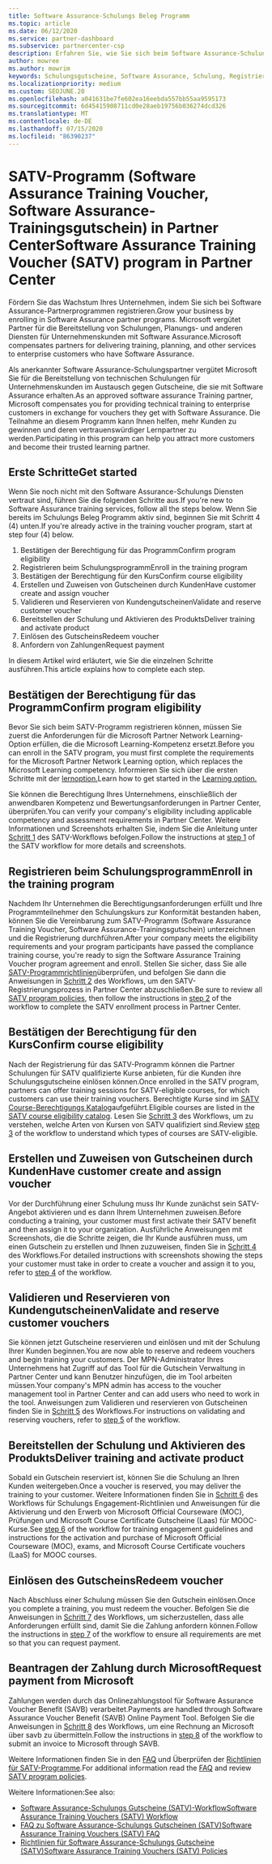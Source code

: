 ```yaml
---
title: Software Assurance-Schulungs Beleg Programm
ms.topic: article
ms.date: 06/12/2020
ms.service: partner-dashboard
ms.subservice: partnercenter-csp
description: Erfahren Sie, wie Sie sich beim Software Assurance-Schulungs-Gutscheinprogramm registrieren, damit Sie für die Bereitstellung von Schulungen und Planung für Unternehmenskunden kompensiert werden können.
author: mowree
ms.author: mowrim
keywords: Schulungsgutscheine, Software Assurance, Schulung, Registrieren bei SATV, SATV
ms.localizationpriority: medium
ms.custom: SEOJUNE.20
ms.openlocfilehash: a041631be7fe602ea16eebda557bb55aa9595173
ms.sourcegitcommit: 6d45415908711cd0e28aeb19756b036274dcd326
ms.translationtype: MT
ms.contentlocale: de-DE
ms.lasthandoff: 07/15/2020
ms.locfileid: "86390237"
---
```

# <a name="software-assurance-training-voucher-satv-program-in-partner-center"></a><span data-ttu-id="44cf2-104">SATV-Programm (Software Assurance Training Voucher, Software Assurance-Trainingsgutschein) in Partner Center</span><span class="sxs-lookup"><span data-stu-id="44cf2-104">Software Assurance Training Voucher (SATV) program in Partner Center</span></span>

<span data-ttu-id="44cf2-105">Fördern Sie das Wachstum Ihres Unternehmen, indem Sie sich bei Software Assurance-Partnerprogrammen registrieren.</span><span class="sxs-lookup"><span data-stu-id="44cf2-105">Grow your business by enrolling in Software Assurance partner programs.</span></span> <span data-ttu-id="44cf2-106">Microsoft vergütet Partner für die Bereitstellung von Schulungen, Planungs- und anderen Diensten für Unternehmenskunden mit Software Assurance.</span><span class="sxs-lookup"><span data-stu-id="44cf2-106">Microsoft compensates partners for delivering training, planning, and other services to enterprise customers who have Software Assurance.</span></span>

<span data-ttu-id="44cf2-107">Als anerkannter Software Assurance-Schulungspartner vergütet Microsoft Sie für die Bereitstellung von technischen Schulungen für Unternehmenskunden im Austausch gegen Gutscheine, die sie mit Software Assurance erhalten.</span><span class="sxs-lookup"><span data-stu-id="44cf2-107">As an approved software assurance Training partner, Microsoft compensates you for providing technical training to enterprise customers in exchange for vouchers they get with Software Assurance.</span></span> <span data-ttu-id="44cf2-108">Die Teilnahme an diesem Programm kann Ihnen helfen, mehr Kunden zu gewinnen und deren vertrauenswürdiger Lernpartner zu werden.</span><span class="sxs-lookup"><span data-stu-id="44cf2-108">Participating in this program can help you attract more customers and become their trusted learning partner.</span></span>

## <a name="get-started"></a><span data-ttu-id="44cf2-109">Erste Schritte</span><span class="sxs-lookup"><span data-stu-id="44cf2-109">Get started</span></span>

<span data-ttu-id="44cf2-110">Wenn Sie noch nicht mit den Software Assurance-Schulungs Diensten vertraut sind, führen Sie die folgenden Schritte aus.</span><span class="sxs-lookup"><span data-stu-id="44cf2-110">If you're new to Software Assurance training services, follow all the steps below.</span></span> <span data-ttu-id="44cf2-111">Wenn Sie bereits im Schulungs Beleg Programm aktiv sind, beginnen Sie mit Schritt 4 (4) unten.</span><span class="sxs-lookup"><span data-stu-id="44cf2-111">If you're already active in the training voucher program, start at step four (4) below.</span></span> 

1. <span data-ttu-id="44cf2-112">Bestätigen der Berechtigung für das Programm</span><span class="sxs-lookup"><span data-stu-id="44cf2-112">Confirm program eligibility</span></span>
2. <span data-ttu-id="44cf2-113">Registrieren beim Schulungsprogramm</span><span class="sxs-lookup"><span data-stu-id="44cf2-113">Enroll in the training program</span></span>
3. <span data-ttu-id="44cf2-114">Bestätigen der Berechtigung für den Kurs</span><span class="sxs-lookup"><span data-stu-id="44cf2-114">Confirm course eligibility</span></span>
4. <span data-ttu-id="44cf2-115">Erstellen und Zuweisen von Gutscheinen durch Kunden</span><span class="sxs-lookup"><span data-stu-id="44cf2-115">Have customer create and assign voucher</span></span>
5. <span data-ttu-id="44cf2-116">Validieren und Reservieren von Kundengutscheinen</span><span class="sxs-lookup"><span data-stu-id="44cf2-116">Validate and reserve customer voucher</span></span>
6. <span data-ttu-id="44cf2-117">Bereitstellen der Schulung und Aktivieren des Produkts</span><span class="sxs-lookup"><span data-stu-id="44cf2-117">Deliver training and activate product</span></span>
7. <span data-ttu-id="44cf2-118">Einlösen des Gutscheins</span><span class="sxs-lookup"><span data-stu-id="44cf2-118">Redeem voucher</span></span>
8. <span data-ttu-id="44cf2-119">Anfordern von Zahlungen</span><span class="sxs-lookup"><span data-stu-id="44cf2-119">Request payment</span></span>

<span data-ttu-id="44cf2-120">In diesem Artikel wird erläutert, wie Sie die einzelnen Schritte ausführen.</span><span class="sxs-lookup"><span data-stu-id="44cf2-120">This article explains how to complete each step.</span></span>

## <a name="confirm-program-eligibility"></a><span data-ttu-id="44cf2-121">Bestätigen der Berechtigung für das Programm</span><span class="sxs-lookup"><span data-stu-id="44cf2-121">Confirm program eligibility</span></span>

<span data-ttu-id="44cf2-122">Bevor Sie sich beim SATV-Programm registrieren können, müssen Sie zuerst die Anforderungen für die Microsoft Partner Network Learning-Option erfüllen, die die Microsoft Learning-Kompetenz ersetzt.</span><span class="sxs-lookup"><span data-stu-id="44cf2-122">Before you can enroll in the SATV program, you must first complete the requirements for the Microsoft Partner Network Learning option, which replaces the Microsoft Learning competency.</span></span> <span data-ttu-id="44cf2-123">Informieren Sie sich über die ersten Schritte mit der [lernoption.](https://partner.microsoft.com/membership/learning-partners)</span><span class="sxs-lookup"><span data-stu-id="44cf2-123">Learn how to get started in the [Learning option.](https://partner.microsoft.com/membership/learning-partners)</span></span>

<span data-ttu-id="44cf2-124">Sie können die Berechtigung Ihres Unternehmens, einschließlich der anwendbaren Kompetenz und Bewertungsanforderungen in Partner Center, überprüfen.</span><span class="sxs-lookup"><span data-stu-id="44cf2-124">You can verify your company's eligibility including applicable competency and assessment requirements in Partner Center.</span></span> <span data-ttu-id="44cf2-125">Weitere Informationen und Screenshots erhalten Sie, indem Sie die Anleitung unter [Schritt 1](https://query.prod.cms.rt.microsoft.com/cms/api/am/binary/RE4s3bB) des SATV-Workflows befolgen.</span><span class="sxs-lookup"><span data-stu-id="44cf2-125">Follow the instructions at [step 1](https://query.prod.cms.rt.microsoft.com/cms/api/am/binary/RE4s3bB) of the SATV workflow for more details and screenshots.</span></span>

## <a name="enroll-in-the-training-program"></a><span data-ttu-id="44cf2-126">Registrieren beim Schulungsprogramm</span><span class="sxs-lookup"><span data-stu-id="44cf2-126">Enroll in the training program</span></span>

<span data-ttu-id="44cf2-127">Nachdem Ihr Unternehmen die Berechtigungsanforderungen erfüllt und Ihre Programmteilnehmer den Schulungskurs zur Konformität bestanden haben, können Sie die Vereinbarung zum SATV-Programm (Software Assurance Training Voucher, Software Assurance-Trainingsgutschein) unterzeichnen und die Registrierung durchführen.</span><span class="sxs-lookup"><span data-stu-id="44cf2-127">After your company meets the eligibility requirements and your program participants have passed the compliance training course, you're ready to sign the Software Assurance Training Voucher program agreement and enroll.</span></span> <span data-ttu-id="44cf2-128">Stellen Sie sicher, dass Sie alle [SATV-Programmrichtlinien](https://query.prod.cms.rt.microsoft.com/cms/api/am/binary/RE3koEP)überprüfen, und befolgen Sie dann die Anweisungen in [Schritt 2](https://query.prod.cms.rt.microsoft.com/cms/api/am/binary/RE4s3bB) des Workflows, um den SATV-Registrierungsprozess in Partner Center abzuschließen.</span><span class="sxs-lookup"><span data-stu-id="44cf2-128">Be sure to review all [SATV program policies](https://query.prod.cms.rt.microsoft.com/cms/api/am/binary/RE3koEP), then follow the instructions in [step 2](https://query.prod.cms.rt.microsoft.com/cms/api/am/binary/RE4s3bB) of the workflow to complete the SATV enrollment process in Partner Center.</span></span>


## <a name="confirm-course-eligibility"></a><span data-ttu-id="44cf2-129">Bestätigen der Berechtigung für den Kurs</span><span class="sxs-lookup"><span data-stu-id="44cf2-129">Confirm course eligibility</span></span>
<span data-ttu-id="44cf2-130">Nach der Registrierung für das SATV-Programm können die Partner Schulungen für SATV qualifizierte Kurse anbieten, für die Kunden ihre Schulungsgutscheine einlösen können.</span><span class="sxs-lookup"><span data-stu-id="44cf2-130">Once enrolled in the SATV program, partners can offer training sessions for SATV-eligible courses, for which customers can use their training vouchers.</span></span> <span data-ttu-id="44cf2-131">Berechtigte Kurse sind im [SATV Course-Berechtigungs Katalog](https://savl-catalog.microsoft.com/)aufgeführt.</span><span class="sxs-lookup"><span data-stu-id="44cf2-131">Eligible courses are listed in the [SATV course eligibility catalog](https://savl-catalog.microsoft.com/).</span></span> <span data-ttu-id="44cf2-132">Lesen Sie [Schritt 3](https://query.prod.cms.rt.microsoft.com/cms/api/am/binary/RE4s3bB) des Workflows, um zu verstehen, welche Arten von Kursen von SATV qualifiziert sind.</span><span class="sxs-lookup"><span data-stu-id="44cf2-132">Review [step 3](https://query.prod.cms.rt.microsoft.com/cms/api/am/binary/RE4s3bB) of the workflow to understand which types of courses are SATV-eligible.</span></span>

## <a name="have-customer-create-and-assign-voucher"></a><span data-ttu-id="44cf2-133">Erstellen und Zuweisen von Gutscheinen durch Kunden</span><span class="sxs-lookup"><span data-stu-id="44cf2-133">Have customer create and assign voucher</span></span>

<span data-ttu-id="44cf2-134">Vor der Durchführung einer Schulung muss Ihr Kunde zunächst sein SATV-Angebot aktivieren und es dann Ihrem Unternehmen zuweisen.</span><span class="sxs-lookup"><span data-stu-id="44cf2-134">Before conducting a training, your customer must first activate their SATV benefit and then assign it to your organization.</span></span> <span data-ttu-id="44cf2-135">Ausführliche Anweisungen mit Screenshots, die die Schritte zeigen, die Ihr Kunde ausführen muss, um einen Gutschein zu erstellen und Ihnen zuzuweisen, finden Sie in [Schritt 4](https://query.prod.cms.rt.microsoft.com/cms/api/am/binary/RE4s3bB) des Workflows.</span><span class="sxs-lookup"><span data-stu-id="44cf2-135">For detailed instructions with screenshots showing the steps your customer must take in order to create a voucher and assign it to you, refer to [step 4](https://query.prod.cms.rt.microsoft.com/cms/api/am/binary/RE4s3bB) of the workflow.</span></span>

## <a name="validate-and-reserve-customer-vouchers"></a><span data-ttu-id="44cf2-136">Validieren und Reservieren von Kundengutscheinen</span><span class="sxs-lookup"><span data-stu-id="44cf2-136">Validate and reserve customer vouchers</span></span>

<span data-ttu-id="44cf2-137">Sie können jetzt Gutscheine reservieren und einlösen und mit der Schulung Ihrer Kunden beginnen.</span><span class="sxs-lookup"><span data-stu-id="44cf2-137">You are now able to reserve and redeem vouchers and begin training your customers.</span></span> <span data-ttu-id="44cf2-138">Der MPN-Administrator Ihres Unternehmens hat Zugriff auf das Tool für die Gutschein Verwaltung in Partner Center und kann Benutzer hinzufügen, die im Tool arbeiten müssen.</span><span class="sxs-lookup"><span data-stu-id="44cf2-138">Your company's MPN admin has access to the voucher management tool in Partner Center and can add users who need to work in the tool.</span></span> <span data-ttu-id="44cf2-139">Anweisungen zum Validieren und reservieren von Gutscheinen finden Sie in [Schritt 5](https://query.prod.cms.rt.microsoft.com/cms/api/am/binary/RE4s3bB) des Workflows.</span><span class="sxs-lookup"><span data-stu-id="44cf2-139">For instructions on validating and reserving vouchers, refer to [step 5](https://query.prod.cms.rt.microsoft.com/cms/api/am/binary/RE4s3bB) of the workflow.</span></span>

## <a name="deliver-training-and-activate-product"></a><span data-ttu-id="44cf2-140">Bereitstellen der Schulung und Aktivieren des Produkts</span><span class="sxs-lookup"><span data-stu-id="44cf2-140">Deliver training and activate product</span></span>

<span data-ttu-id="44cf2-141">Sobald ein Gutschein reserviert ist, können Sie die Schulung an Ihren Kunden weitergeben.</span><span class="sxs-lookup"><span data-stu-id="44cf2-141">Once a voucher is reserved, you may deliver the training to your customer.</span></span> <span data-ttu-id="44cf2-142">Weitere Informationen finden Sie in [Schritt 6](https://query.prod.cms.rt.microsoft.com/cms/api/am/binary/RE4s3bB) des Workflows für Schulungs Engagement-Richtlinien und Anweisungen für die Aktivierung und den Erwerb von Microsoft Official Courseware (MOC), Prüfungen und Microsoft Course Certificate Gutscheine (Laas) für MOOC-Kurse.</span><span class="sxs-lookup"><span data-stu-id="44cf2-142">See [step 6](https://query.prod.cms.rt.microsoft.com/cms/api/am/binary/RE4s3bB) of the workflow for training engagement guidelines and instructions for the activation and purchase of Microsoft Official Courseware (MOC), exams, and Microsoft Course Certificate vouchers (LaaS) for MOOC courses.</span></span>

## <a name="redeem-voucher"></a><span data-ttu-id="44cf2-143">Einlösen des Gutscheins</span><span class="sxs-lookup"><span data-stu-id="44cf2-143">Redeem voucher</span></span>

<span data-ttu-id="44cf2-144">Nach Abschluss einer Schulung müssen Sie den Gutschein einlösen.</span><span class="sxs-lookup"><span data-stu-id="44cf2-144">Once you complete a training, you must redeem the voucher.</span></span> <span data-ttu-id="44cf2-145">Befolgen Sie die Anweisungen in [Schritt 7](https://query.prod.cms.rt.microsoft.com/cms/api/am/binary/RE4s3bB) des Workflows, um sicherzustellen, dass alle Anforderungen erfüllt sind, damit Sie die Zahlung anfordern können.</span><span class="sxs-lookup"><span data-stu-id="44cf2-145">Follow the instructions in [step 7](https://query.prod.cms.rt.microsoft.com/cms/api/am/binary/RE4s3bB) of the workflow to ensure all requirements are met so that you can request payment.</span></span> 


## <a name="request-payment-from-microsoft"></a><span data-ttu-id="44cf2-146">Beantragen der Zahlung durch Microsoft</span><span class="sxs-lookup"><span data-stu-id="44cf2-146">Request payment from Microsoft</span></span>

<span data-ttu-id="44cf2-147">Zahlungen werden durch das Onlinezahlungstool für Software Assurance Voucher Benefit (SAVB) verarbeitet.</span><span class="sxs-lookup"><span data-stu-id="44cf2-147">Payments are handled through Software Assurance Voucher Benefit (SAVB) Online Payment Tool.</span></span> <span data-ttu-id="44cf2-148">Befolgen Sie die Anweisungen in [Schritt 8](https://query.prod.cms.rt.microsoft.com/cms/api/am/binary/RE4s3bB) des Workflows, um eine Rechnung an Microsoft über savb zu übermitteln.</span><span class="sxs-lookup"><span data-stu-id="44cf2-148">Follow the instructions in [step 8](https://query.prod.cms.rt.microsoft.com/cms/api/am/binary/RE4s3bB) of the workflow to submit an invoice to Microsoft through SAVB.</span></span> 

<span data-ttu-id="44cf2-149">Weitere Informationen finden Sie in den [FAQ](https://query.prod.cms.rt.microsoft.com/cms/api/am/binary/RE3kz5o) und Überprüfen der [Richtlinien für SATV-Programme](https://query.prod.cms.rt.microsoft.com/cms/api/am/binary/RE3koEP).</span><span class="sxs-lookup"><span data-stu-id="44cf2-149">For additional information read the [FAQ](https://query.prod.cms.rt.microsoft.com/cms/api/am/binary/RE3kz5o) and review [SATV program policies](https://query.prod.cms.rt.microsoft.com/cms/api/am/binary/RE3koEP).</span></span>

<span data-ttu-id="44cf2-150">Weitere Informationen:</span><span class="sxs-lookup"><span data-stu-id="44cf2-150">See also:</span></span>

- [<span data-ttu-id="44cf2-151">Software Assurance-Schulungs Gutscheine (SATV)-Workflow</span><span class="sxs-lookup"><span data-stu-id="44cf2-151">Software Assurance Training Vouchers (SATV) Workflow</span></span>](https://query.prod.cms.rt.microsoft.com/cms/api/am/binary/RE4s3bB)
- [<span data-ttu-id="44cf2-152">FAQ zu Software Assurance-Schulungs Gutscheinen (SATV)</span><span class="sxs-lookup"><span data-stu-id="44cf2-152">Software Assurance Training Vouchers (SATV) FAQ</span></span>](https://query.prod.cms.rt.microsoft.com/cms/api/am/binary/RE3kz5o)
- [<span data-ttu-id="44cf2-153">Richtlinien für Software Assurance-Schulungs Gutscheine (SATV)</span><span class="sxs-lookup"><span data-stu-id="44cf2-153">Software Assurance Training Vouchers (SATV) Policies</span></span>](https://query.prod.cms.rt.microsoft.com/cms/api/am/binary/RE3koEP)
